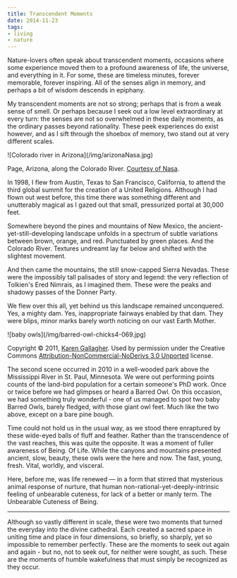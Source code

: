 ```yaml
---
title: Transcendent Moments
date: 2014-11-23
tags:
- living
- nature
---
```


Nature-lovers often speak about transcendent moments, occasions where some
experience moved them to a profound awareness of life, the universe, and
everything in it. For some, these are timeless minutes, forever memorable,
forever inspiring. All of the senses align in memory, and perhaps a bit of
wisdom descends in epiphany.

My transcendent moments are not so strong; perhaps that is from a weak sense of
smell. Or perhaps because I seek out a low level extraordinary at every turn:
the senses are not so overwhelmed in these daily moments, as the ordinary passes
beyond rationality. These peek experiences do exist however, and as I sift
through the shoebox of memory, two stand out at very different scales.

<div class="image">
![Colorado river in Arizona](/img/arizonaNasa.jpg)

Page, Arizona, along the Colorado River. [Courtesy
of Nasa](https://www.dvidshub.net/image/855668/page-arizona-image-day#.VHEMwMkXJx1).
</div>

<!-- truncate -->

In 1998, I flew from Austin, Texas to San Francisco, California, to attend the
third global summit for the creation of a United Religions.  Although I had
flown out west before, this time there was something different and unutterably
magical as I gazed out that small, pressurized portal at 30,000 feet.

Somewhere beyond the pines and mountains of New Mexico, the
ancient-yet-still-developing landscape unfolds in a spectrum of subtle
variations between brown, orange, and red. Punctuated by green places. And the
Colorado River. Textures undreamt lay far below and shifted with the slightest
movement.

And then came the mountains, the still snow-capped Sierra Nevadas. These were
the impossibly tall palisades of story and legend: the very reflection of
Tolkien's Ered Nimrais, as I imagined them. These were the peaks and shadowy
passes of the Donner Party.

We flew over this all, yet behind us this landscape remained unconquered. Yes, a
mighty dam. Yes, inappropriate fairways enabled by that dam. They were blips,
minor marks barely worth noticing on our vast Earth Mother.

<div class="image">
![baby owls](/img/barred-owl-chicks4-069.jpg)

Copyright © 2011, [Karen
Gallagher](https://morningjoy.wordpress.com/2011/02/23/owl-babies/). Used by
permission under the Creative Commons  [Attribution-NonCommercial-NoDerivs 3.0
Unported](http://creativecommons.org/licenses/by-nc-nd/3.0/) license.
</div>

The second scene occurred in 2010 in a well-wooded park above the Mississippi
River in St. Paul, Minnesota. We were out performing points counts of the
land-bird population for a certain someone's PhD work. Once or twice before we
had glimpses or heard a Barred Owl. On this occasion, we had something truly
wonderful - one of us managed to spot two baby Barred Owls, barely fledged, with
those giant owl feet. Much like the two above, except on a bare pine bough.

Time could not hold us in the usual way, as we stood there enraptured by these
wide-eyed balls of fluff and feather. Rather than the transcendence of the vast
reaches, this was quite the opposite. It was a moment of fuller awareness of
Being. Of Life. While the canyons and mountains presented ancient, slow, beauty,
these owls were the here and now. The fast, young, fresh. Vital, worldly, and
visceral.

Here, before me, was life renewed &mdash; in a form that stirred that mysterious
animal response of nurture, that human non-rational-yet-deeply-intrinsic feeling
of unbearable cuteness,  for lack of a better or manly term. The Unbearable
Cuteness of Being.

---

Although so vastly different in scale, these were two moments that turned the
everyday into the divine cathedral. Each created a sacred space in uniting time
and place in four dimensions, so briefly, so sharply, yet so impossible to
remember perfectly. These are the moments to seek out again and again - but no,
not to seek out, for neither were sought, as such. These are the moments of
humble wakefulness that must simply be recognized as they occur.
